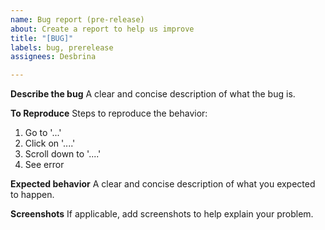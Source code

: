 ```yaml
---
name: Bug report (pre-release)
about: Create a report to help us improve
title: "[BUG]"
labels: bug, prerelease
assignees: Desbrina

---
```


**Describe the bug**
A clear and concise description of what the bug is.

**To Reproduce**
Steps to reproduce the behavior:
1. Go to '...'
2. Click on '....'
3. Scroll down to '....'
4. See error

**Expected behavior**
A clear and concise description of what you expected to happen.

**Screenshots**
If applicable, add screenshots to help explain your problem.
